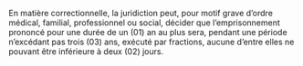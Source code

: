 En matière correctionnelle, la juridiction peut, pour motif grave d’ordre médical, familial, professionnel ou social, décider que l’emprisonnement prononcé pour une durée de un (01) an au plus sera, pendant une période n’excédant pas trois (03) ans, exécuté par fractions, aucune d’entre elles ne pouvant être inférieure à deux (02) jours.